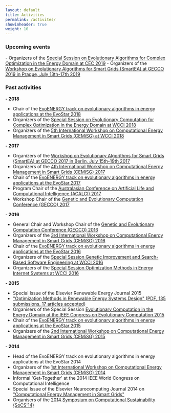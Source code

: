 ```yaml
---
layout: default
title: Activities
permalink: /activites/
showinheader: true
weight: 10
---
```


<h3><b>Upcoming events</b></h3>
- Organizers of the <a href="{{ site.baseurl }}/energy">Special Session on Evolutionary Algorithms for Complex Optimization in the Energy Domain at CEC 2019</a>
- Organizers of the <a href="{{ site.baseurl }}/smartEA19"> Workshop on Evolutionary Algorithms for Smart Grids (SmartEA) at GECCO 2019 in Prague, July 13th-17th 2019</a>


	
<h3><b>Past activities</b></h3>

<b>- 2018 </b>
- Chair of the <a href="http://www.evostar.org/">EvoENERGY track on evolutionary algorithms in energy applications at the EvoStar 2018</a>
- Organizers of the <a href="http://www.gecad.isep.ipp.pt/IEEE-SS-CEC-WCCI2018/">Special Session on Evolutionary Computation for Complex Optimization in the Energy Domain at WCCI 2018</a>
- Organizers of the <a href="http://www.cemisg.org/">5th International Workshop on Computational Energy Management in Smart Grids (CEMiSG) at WCCI 2018</a>

<b>- 2017 </b>
- Organizers of the <a href="{{ site.baseurl }}/smartEA"> Workshop on Evolutionary Algorithms for Smart Grids (SmartEA) at ​GECCO 2017 in Berlin, July 15th-19th 2017</a>
- Organizers of the <a href="http://www.cemisg.org/">4th International Workshop on Computational Energy Management in Smart Grids (CEMiSG) 2017</a>
- Chair of the <a href="http://www.evostar.org/2017/cfp_evoenergy.php">EvoENERGY track on evolutionary algorithms in energy applications at the EvoStar 2017</a>
- Program Chair of the <a href="http://www.acalci.net/2017/index.html">Australasian Conference on Artificial Life and Computational Intelligence (ACALCI) 2017</a>
- Workshop Chair of the <a href="http://gecco-2017.sigevo.org/">Genetic and Evolutionary Computation Conference (GECCO) 2017</a>
	
<b>- 2016 </b>
- General Chair and Workshop Chair of the <a href="http://www.sigevo.org/gecco-2016/">Genetic and Evolutionary Computation Conference (GECCO) 2016</a>
- Organizers of the <a href="http://upfzone.net/cemisg2016/">3rd International Workshop on Computational Energy Management in Smart Grids (CEMiSG) 2016</a>
- Chair of the <a href="http://www.evostar.org/2016/cfp_evoenergy.php">EvoENERGY track on evolutionary algorithms in energy applications at the EvoStar 2016</a>
- Organizers of the <a href="http://www0.cs.ucl.ac.uk/staff/w.langdon/cec2016/">Special Session Genetic Improvement and Search-Based Software Engineering at WCCI 2016</a>
- Organizers of the <a href="http://www.wcci2016.org/spsessions.php">Special Session Optimization Methods in Energy Internet Systems at WCCI 2016</a>
	
<b>- 2015 </b>
- Special Issue of the Elsevier Renewable Energy Journal 2015 
- <a href="http://www.journals.elsevier.com/renewable-energy/call-for-papers/special-issue-on-optimization-methods-in-renewable-energy-sy/">"Optimization Methods in Renewable Energy Systems Design" </a> (<a href="{{ site.baseurl }}/assets/Renewable_Energy_Special_Issue-Optimization_Methods_in_Renewable_Energy_Systems_Design-CfP.pdf">PDF, 135 submissions, 17 articles accepted)</a>
- Organisers of the Special Session <a href="http://cs.adelaide.edu.au/%7Eoptlog/CEC2015RenewableEnergy/">Evolutionary Computation in the Energy Domain at the IEEE Congress on Evolutionary Computation 2015</a>
- Chair of the <a href="http://www.evostar.org/2015/cfp_evoenergy.php">EvoENERGY track on evolutionary algorithms in energy applications at the EvoStar 2015</a>
- Organizers of the <a href="http://www.cemisg2015.org/">2nd International Workshop on Computational Energy Management in Smart Grids (CEMiSG) 2015</a>
	
<b>- 2014 </b>
- Head of the EvoENERGY track on evolutionary algorithms in energy applications at the EvoStar 2014
- Organizers of the <a href="http://www.cemisg2014.org/">1st International Workshop on Computational Energy Management in Smart Grids (CEMiSG) 2014</a>
- Informal 'Get-Together' at the 2014 IEEE World Congress on Computational Intelligence
- Special Issue of the Elsevier Neurocomputing Journal 2014 on <a href="http://cs.adelaide.edu.au/%7Emarkus/CIS-TF-Energy/CFP_NC2014.pdf">"Computational Energy Management in Smart Grids"</a>
- Organisers of the <a href="http://socs14.sita-research.org/">2014 Symposium on Computational Sustainability (SoCS'14)</a>
